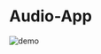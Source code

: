 # Audio-App

![demo](https://user-images.githubusercontent.com/48266885/100582163-66fe2f80-331b-11eb-834f-de7d0d3dc755.gif)
